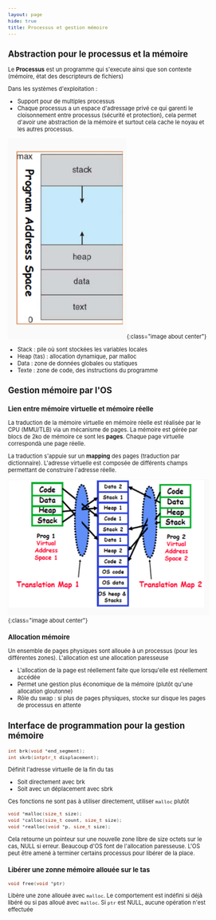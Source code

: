 ```yaml
---
layout: page
hide: true
title: Processus et gestion mémoire
---
```

<script type="text/javascript" async
  src="https://cdn.mathjax.org/mathjax/latest/MathJax.js?config=TeX-MML-AM_CHTML">
</script>

<style>
html {
 zoom: 0.80;
}
</style>

## Abstraction pour le processus et la mémoire 

Le **Processus** est un programme qui s'execute ainsi que son contexte (mémoire,
état des descripteurs de fichiers)

Dans les systèmes d'exploitation : 
+ Support pour de multiples processus 
+ Chaque processus a un espace d'adressage privé ce qui garenti le cloisonnement
  entre processus (sécurité et protection), cela permet d'avoir une abstraction
  de la mémoire et surtout cela cache le noyau et les autres processus.
  
![virtuel](/assets/images/prog_sys/6.png){:class="image about center"}

+ Stack : pile où sont stockées les variables locales 
+ Heap (tas) : allocation dynamique, par malloc
+ Data : zone de données globales ou statiques
+ Texte : zone de code, des instructions du programme

## Gestion mémoire par l'OS

### Lien entre mémoire virtuelle et mémoire réelle 

La traduction de la mémoire virtuelle en mémoire réelle est réalisée par le CPU
(MMU/TLB) via un mécanisme de pages. La mémoire est gérée par blocs de 2ko de
mémoire ce sont les **pages**. Chaque page virtuelle correspondà une page
réelle. 

La traduction s'appuie sur un **mapping** des pages (traduction par
dictionnaire). L'adresse virtuelle est composée de différents champs permettant
de construire l'adresse réelle.

![lien](/assets/images/prog_sys/7.png){:class="image about center"}

### Allocation mémoire

Un ensemble de pages physiques sont allouée à un processus (pour les différentes
zones). L'allocation est une allocation paresseuse 
+ L'allocation de la page est réellement faite que lorsqu'elle est réellement
  accédée
+ Permet une gestion plus économique de la mémoire (plutôt qu'une allocation
  gloutonne)
+ Rôle du swap : si plus de pages physiques, stocke sur disque les pages de
  processus en attente
  
## Interface de programmation pour la gestion mémoire

```c
int brk(void *end_segment);
int skrb(intptr_t displacement);
```

Définit l'adresse virtuelle de la fin du tas 
+ Soit directement avec brk
+ Soit avec un déplacement avec sbrk 

Ces fonctions ne sont pas à utiliser directement, utiliser `malloc` plutôt

```c
void *malloc(size_t size);
void *calloc(size_t count, size_t size);
void *realloc(void *p, size_t size);
```

Cela retourne un pointeur sur une nouvelle zone libre de size octets sur le cas,
NULL si erreur. Beaucoup d'OS font de l'allocation paresseuse. L'OS peut être
amené à terminer certains processus pour libérer de la place.

### Libérer une zonne mémoire allouée sur le tas 

```c
void free(void *ptr)
```

Libère une zone allouée avec `malloc`. Le comportement est indéfini si déjà
libéré ou si pas alloué avec `malloc`. Si `ptr` est NULL, aucune opération n'est effectuée
